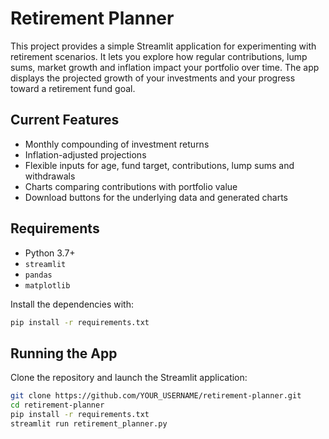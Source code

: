 # Retirement Planner

This project provides a simple Streamlit application for experimenting with retirement scenarios. It lets you explore how regular contributions, lump sums, market growth and inflation impact your portfolio over time. The app displays the projected growth of your investments and your progress toward a retirement fund goal.

## Current Features

- Monthly compounding of investment returns
- Inflation-adjusted projections
- Flexible inputs for age, fund target, contributions, lump sums and withdrawals
- Charts comparing contributions with portfolio value
- Download buttons for the underlying data and generated charts

## Requirements

- Python 3.7+
- `streamlit`
- `pandas`
- `matplotlib`

Install the dependencies with:

```bash
pip install -r requirements.txt
```

## Running the App

Clone the repository and launch the Streamlit application:

```bash
git clone https://github.com/YOUR_USERNAME/retirement-planner.git
cd retirement-planner
pip install -r requirements.txt
streamlit run retirement_planner.py
```

